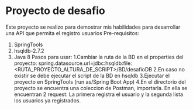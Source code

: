 # Proyecto de desafio
Este proyecto se realizo para demostrar mis habilidades para desarrollar una API que permita el registro usuarios
Pre-requisitos:
1. SpringTools
2. hsqldb-2.7.2
3. Java 8
Pasos para usar:
1.Cambiar la ruta de la BD en el properties del proyecto: spring.datasource.url=jdbc:hsqldb:file:<RUTA_PROYECTO_ALTURA_DE_SCRIPT>/BD/desafioDB
2.En caso no existir se debe ejecutar el script de la BD en hsqldb
3.Ejecutar el proyecto en SpringTools (run as/Spring Boot App)
4.En el directorio del proyecto se encuentra una coleccion de Postman, importarla. En ella se encuentran 2 request: La primera registra el usuario y la segunda lista los usuarios ya registrados. 
